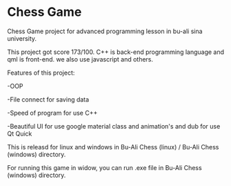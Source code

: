 # Chess Game
Chess Game project for advanced programming lesson in bu-ali sina university.

This project got score 173/100. C++ is back-end programming language and qml is front-end. we also use javascript and others.

Features of this project:

-OOP

-File connect for saving data

-Speed of program for use C++

-Beautiful UI for use google material class and animation's and dub for use Qt Quick

This is releasd for linux and windows in Bu-Ali Chess (linux) / Bu-Ali Chess (windows) directory.

For running this game in widow, you can run .exe file in Bu-Ali Chess (windows) directory.

